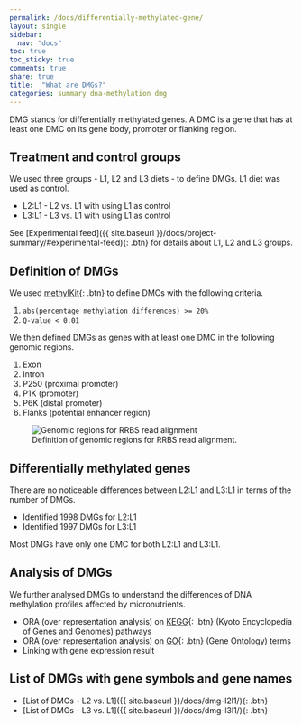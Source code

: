 ```yaml
---
permalink: /docs/differentially-methylated-gene/
layout: single
sidebar:
  nav: "docs"
toc: true
toc_sticky: true
comments: true
share: true  
title:  "What are DMGs?"
categories: summary dna-methylation dmg
---
```

DMG stands for differentially methylated genes. A DMC is a gene that has at least one DMC on its gene body, promoter or flanking region.

## Treatment and control groups
We used three groups - L1, L2 and L3 diets - to define DMGs. L1 diet was used as control.

- L2:L1 - L2 vs. L1 with using L1 as control
- L3:L1 - L3 vs. L1 with using L1 as control

See [Experimental feed]({{ site.baseurl }}/docs/project-summary/#experimental-feed){: .btn} for details about L1, L2 and L3 groups.

## Definition of DMGs
We used [methylKit](https://bioconductor.org/packages/methylKit/){: .btn} to define DMCs with the following criteria.

1. `abs(percentage methylation differences) >= 20%`
2. `Q-value < 0.01`

We then defined DMGs as genes with at least one DMC in the following genomic regions.

1. Exon
2. Intron
3. P250 (proximal promoter)
4. P1K (promoter)
5. P6K (distal promoter)
6. Flanks (potential enhancer region)

<figure>
  <img src="{{ site.baseurl }}/assets/images/genomic_regions.svg" alt="Genomic regions for RRBS read alignment" >
  <figcaption>Definition of genomic regions for RRBS read alignment.</figcaption>
</figure>

## Differentially methylated genes
There are no noticeable differences between L2:L1 and L3:L1 in terms of the number of DMGs.
- Identified 1998 DMGs for L2:L1
- Identified 1997 DMGs for L3:L1

Most DMGs have only one DMC for both L2:L1 and L3:L1.

## Analysis of DMGs
We further analysed DMGs to understand the differences of DNA methylation profiles affected by micronutrients.
- ORA (over representation analysis) on [KEGG](https://www.genome.jp/kegg/){: .btn} (Kyoto Encyclopedia of Genes and Genomes) pathways
- ORA (over representation analysis) on [GO](http://geneontology.org/){: .btn} (Gene Ontology) terms
- Linking with gene expression result

## List of DMGs with gene symbols and gene names
- [List of DMGs - L2 vs. L1]({{ site.baseurl }}/docs/dmg-l2l1/){: .btn}
- [List of DMGs - L3 vs. L1]({{ site.baseurl }}/docs/dmg-l3l1/){: .btn}

